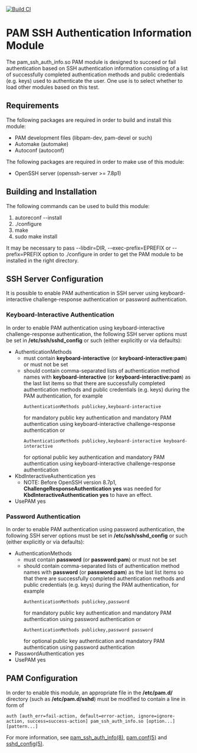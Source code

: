 [![Build CI](https://github.com/eehakkin/pam-ssh-auth-info/actions/workflows/build.yml/badge.svg)](https://github.com/eehakkin/pam-ssh-auth-info/actions/workflows/build.yml)

# PAM SSH Authentication Information Module

The pam_ssh_auth_info.so PAM module is designed to succeed or fail
authentication based on SSH authentication information consisting of a
list of successfully completed authentication methods and public
credentials (e.g. keys) used to authenticate the user.
One use is to select whether to load other modules based on this test.

## Requirements

The following packages are required in order to build and install this
module:

* PAM development files (libpam-dev, pam-devel or such)
* Automake (automake)
* Autoconf (autoconf)

The following packages are required in order to make use of this module:

* OpenSSH server (openssh-server >= 7.8p1)

## Building and Installation

The following commands can be used to build this module:

1. autoreconf --install
2. ./configure
3. make
4. sudo make install

It may be necessary to pass
--libdir=DIR,
--exec-prefix=EPREFIX or
--prefix=PREFIX
option to ./configure in order to get the PAM module to be installed in
the right directory.

## SSH Server Configuration

It is possible to enable PAM authentication in SSH server using
keyboard-interactive challenge-response authentication or
password authentication.

### Keyboard-Interactive Authentication

In order to enable PAM authentication using keyboard-interactive
challenge-response authentication, the following SSH server options must
be set in **/etc/ssh/sshd_config** or such (either explicitly or via
defaults):

* AuthenticationMethods
  - must contain **keyboard-interactive** (or
    **keyboard-interactive:pam**) or must not be set
  - should contain comma-separated lists of authentication method names
    with **keyboard-interactive** (or **keyboard-interactive:pam**) as
    the last list items so that there are successfully completed
    authentication methods and public credentials (e.g. keys) during
    the PAM authentication, for example
    ```
    AuthenticationMethods publickey,keyboard-interactive
    ```
    for mandatory public key authentication and
    mandatory PAM authentication
    using keyboard-interactive challenge-response authentication or
    ```
    AuthenticationMethods publickey,keyboard-interactive keyboard-interactive
    ```
    for optional public key authentication and
    mandatory PAM authentication
    using keyboard-interactive challenge-response authentication
* KbdInteractiveAuthentication yes
  - NOTE: Before OpenSSH version 8.7p1, **ChallengeResponseAuthentication
    yes** was needed for **KbdInteractiveAuthentication yes** to have an
    effect.
* UsePAM yes

### Password Authentication

In order to enable PAM authentication using password authentication,
the following SSH server options must be set in **/etc/ssh/sshd_config**
or such (either explicitly or via defaults):

* AuthenticationMethods
  - must contain **password** (or **password:pam**) or must not be set
  - should contain comma-separated lists of authentication method names
    with **password** (or **password:pam**) as the last list items so
    that there are successfully completed authentication methods and
    public credentials (e.g. keys) during the PAM authentication, for
    example
    ```
    AuthenticationMethods publickey,password
    ```
    for mandatory public key authentication and
    mandatory PAM authentication using password authentication or
    ```
    AuthenticationMethods publickey,password password
    ```
    for optional public key authentication and
    mandatory PAM authentication using password authentication
* PasswordAuthentication yes
* UsePAM yes

## PAM Configuration

In order to enable this module, an appropriate file in
the **/etc/pam.d/** directory (such as **/etc/pam.d/sshd**) must be
modified to contain a line in form of

    auth [auth_err=fail-action, default=error-action, ignore=ignore-action, success=success-action] pam_ssh_auth_info.so [option...] [pattern...]

For more information,
see
[pam_ssh_auth_info(8)](https://github.Eero.Häkkinen.fi/pam-ssh-auth-info),
[pam.conf(5)](https://manpages.debian.org/pam.conf.5) and
[sshd_config(5)](https://manpages.debian.org/sshd_config.5).
